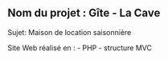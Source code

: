 ## Nom du projet : Gîte - La Cave

Sujet: Maison de location saisonnière

Site Web réalisé en :
    - PHP
    - structure MVC 